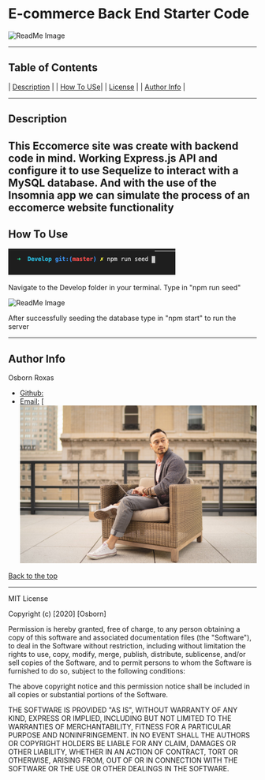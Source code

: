 # E-commerce Back End Starter Code
![ReadMe Image](https://github.com/osbornroxas02/Ecommers-backend/commit/df373cf34c2a3f857731c4e8fe03c58932463252.png)
 
---

## Table of Contents 

| [Description](#description) |
| [How To USe](#how-to-use)|
| [License](#license) |
| [Author Info](#author-info) |


---

## Description 

This Eccomerce site was create with backend code in mind. Working Express.js API and configure it to use Sequelize to interact with a MySQL database. And with the use of the Insomnia app we can simulate the process of an eccomerce website functionality
---

## How To Use

![ReadMe Image](https://github.com/osbornroxas02/Ecommers-backend/blob/master/npmseed.png)

Navigate to the Develop folder in your terminal. Type in "npm run seed" 

![ReadMe Image](https://github.com/osbornroxas02/Ecommers-backend/commit/df373cf34c2a3f857731c4e8fe03c58932463252.png)

After successfully seeding the database type in "npm start" to run the server

---


## Author Info

Osborn Roxas

- [Github:](https://github.com/osbornroxas02/Ecommers-backend)
- [Email:](https://OSBORNROXAS02@GMAIL.COM)
[![ReadMe Image](https://github.com/osbornroxas02/budget-tracker-pwa/blob/main/seated%20%202.JPG)

[Back to the top](#table-of-contents)

---

MIT License

Copyright (c) [2020] [Osborn]

Permission is hereby granted, free of charge, to any person obtaining a copy
of this software and associated documentation files (the "Software"), to deal
in the Software without restriction, including without limitation the rights
to use, copy, modify, merge, publish, distribute, sublicense, and/or sell
copies of the Software, and to permit persons to whom the Software is
furnished to do so, subject to the following conditions:

The above copyright notice and this permission notice shall be included in all
copies or substantial portions of the Software.

THE SOFTWARE IS PROVIDED "AS IS", WITHOUT WARRANTY OF ANY KIND, EXPRESS OR
IMPLIED, INCLUDING BUT NOT LIMITED TO THE WARRANTIES OF MERCHANTABILITY,
FITNESS FOR A PARTICULAR PURPOSE AND NONINFRINGEMENT. IN NO EVENT SHALL THE
AUTHORS OR COPYRIGHT HOLDERS BE LIABLE FOR ANY CLAIM, DAMAGES OR OTHER
LIABILITY, WHETHER IN AN ACTION OF CONTRACT, TORT OR OTHERWISE, ARISING FROM,
OUT OF OR IN CONNECTION WITH THE SOFTWARE OR THE USE OR OTHER DEALINGS IN THE
SOFTWARE.
